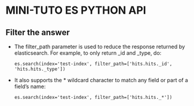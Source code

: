 # MINI-TUTO ES PYTHON API
## Filter the answer
* The filter_path parameter is used to reduce the response returned by elasticsearch. For example, to only return _id and _type, do:
	
	`es.search(index='test-index', filter_path=['hits.hits._id', 'hits.hits._type'])`

* It also supports the * wildcard character to match any field or part of a field’s name:
	
	`es.search(index='test-index', filter_path=['hits.hits._*'])`

